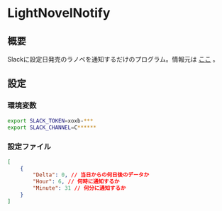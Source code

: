 # LightNovelNotify
## 概要
Slackに設定日発売のラノベを通知するだけのプログラム。情報元は
[ここ](https://calendar.gameiroiro.com/litenovel.php)
。

## 設定

### 環境変数

```sh
export SLACK_TOKEN=xoxb-***
export SLACK_CHANNEL=C******
```


### 設定ファイル

```json
[
    {
        "Delta": 0, // 当日からの何日後のデータか
        "Hour": 6, // 何時に通知するか
        "Minute": 31 // 何分に通知するか
    }
]
```
